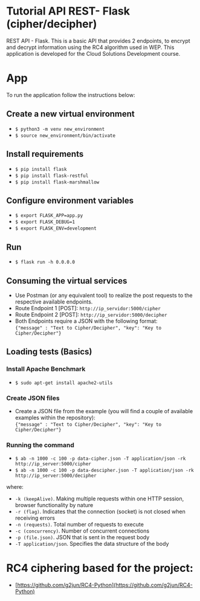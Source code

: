 # Tutorial API REST- Flask (cipher/decipher)
REST API - Flask. This is a basic API that provides 2 endpoints, to encrypt and decrypt information using the RC4 algorithm used in WEP. This application is developed for the Cloud Solutions Development course.

# App
To run the application follow the instructions below:

## Create a new virtual environment
* ```$ python3 -m venv new_environment```
* ```$ source new_environment/bin/activate```

## Install requirements
* ```$ pip install flask``` 
* ```$ pip install flask-restful```
* ```$ pip install flask-marshmallow```

## Configure environment variables
* ```$ export FLASK_APP=app.py```
* ```$ export FLASK_DEBUG=1```
* ```$ export FLASK_ENV=development```

## Run
* ```$ flask run -h 0.0.0.0```

## Consuming the virtual services
* Use Postman (or any equivalent tool) to realize the post requests to the respective available endpoints. 
* Route Endpoint 1 [POST]: ```http://ip_servidor:5000/cipher```
* Route Endpoint 2 [POST]: ```http://ip_servidor:5000/decipher```
* Both Endpoints require a JSON with the following format:  
```{"message" : "Text to Cipher/Decipher", "key": "Key to Cipher/Decipher"}```

## Loading tests (Basics)
### Install Apache Benchmark
* ```$ sudo apt-get install apache2-utils```  
### Create JSON files
* Create a JSON file from the example (you will find a couple of available examples within the repository):  
```{"message" : "Text to Cipher/Decipher", "key": "Key to Cipher/Decipher"}```
### Running the command 
* ```$ ab -n 1000 -c 100 -p data-cipher.json -T application/json -rk http://ip_server:5000/cipher```
* ```$ ab -n 1000 -c 100 -p data-descipher.json -T application/json -rk http://ip_server:5000/decipher```  

where:
* ```-k (keepAlive)```. Making multiple requests within one HTTP session, browser functionality by nature
* ```-r (flag)```. Indicates that the connection (socket) is not closed when receiving errors
* ```-n (requests)```. Total number of requests to execute
* ```-c (concurrency)```. Number of concurrent connections
* ```-p (file.json)```. JSON that is sent in the request body
* ```-T application/json```. Specifies the data structure of the body


# RC4 ciphering based for the project:
* [https://github.com/g2jun/RC4-Python](https://github.com/g2jun/RC4-Python)
